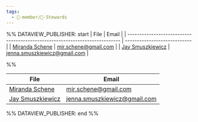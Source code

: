 ```yaml
---
tags:
  - 🧑-member/🌈-Stewards
---
```


%% DATAVIEW_PUBLISHER: start
| File                                                                        | Email                        |
| --------------------------------------------------------------------------- | ---------------------------- |
| [Miranda Schene](../Officers/Miranda%20Schene.md)     | mir.schene@gmail.com         |
| [Jay Smuszkiewicz](../Officers/Jay%20Smuszkiewicz.md) | jenna.smuszkiewicz@gmail.com |

%%

| File                                                                        | Email                        |
| --------------------------------------------------------------------------- | ---------------------------- |
| [Miranda Schene](../Officers/Miranda%20Schene.md)     | mir.schene@gmail.com         |
| [Jay Smuszkiewicz](../Officers/Jay%20Smuszkiewicz.md) | jenna.smuszkiewicz@gmail.com |

%% DATAVIEW_PUBLISHER: end %%